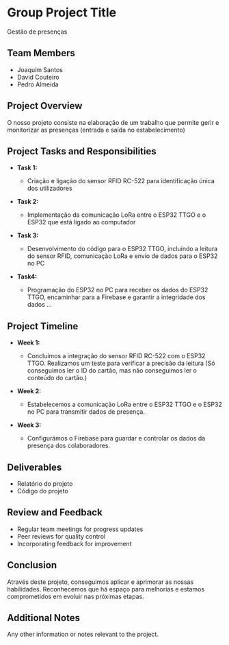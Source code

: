# Group Project Title
Gestão de presenças

## Team Members
- Joaquim Santos
- David Couteiro
- Pedro Almeida

## Project Overview
O nosso projeto consiste na elaboração de um trabalho que permite gerir e monitorizar as presenças (entrada e saída no estabelecimento)

## Project Tasks and Responsibilities
- **Task 1:**
  - Criação e ligação do sensor RFID RC-522 para identificação única dos utilizadores

- **Task 2:**
  - Implementação da comunicação LoRa entre o ESP32 TTGO e o ESP32 que está ligado ao computador

- **Task 3:**
  - Desenvolvimento do código para o ESP32 TTGO, incluindo a leitura do sensor RFID, comunicação LoRa e envio de dados para o ESP32 no PC

- **Task4:**
  - Programação do ESP32 no PC para receber os dados do ESP32 TTGO, encaminhar para a Firebase e garantir a integridade dos dados
...

## Project Timeline
- **Week 1:**
  - Concluímos a integração do sensor RFID RC-522 com o ESP32 TTGO. Realizamos um teste para verificar a precisão da leitura (Só conseguimos ler o ID do cartão, mas não conseguimos ler o conteúdo do cartão.)

- **Week 2:**
  - Estabelecemos a comunicação LoRa entre o ESP32 TTGO e o ESP32 no PC para transmitir dados de presença.

- **Week 3:**
  - Configurámos o Firebase para guardar e controlar os dados da presença dos colaboradores.

## Deliverables
- Relatório do projeto
- Código do projeto

## Review and Feedback
- Regular team meetings for progress updates
- Peer reviews for quality control
- Incorporating feedback for improvement

## Conclusion
Através deste projeto, conseguimos aplicar e aprimorar as nossas habilidades. Reconhecemos que há espaço para melhorias e estamos comprometidos em evoluir nas próximas etapas.

## Additional Notes
Any other information or notes relevant to the project.
